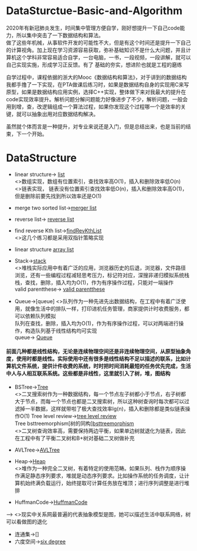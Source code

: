 # DataSturctue-Basic-and-Algorithm
2020年有新冠肺炎发生，时间集中管理方便自学，刚好想提升一下自己code能力，所以集中突击了一下数据结构和算法。<br>
做了这些年机械，从事软件开发的可能性不大，但是有这个时间还是提升一下自己的计算视角。加上现在学习资源容易获取，弥补基础知识不是什么大问题，并且计算机这个学科非常容易适合自学，一台电脑，一书，一段视频，一段讲解，就可以自己实现实施，形成学习正反馈。有了 基础的夯实，想进阶也就是工程的磨练<br>

自学过程中，课程依据的浙大的Mooc《数据结构和算法》，对于讲到的数据结构我都手撸了一下实现，在PTA做课后练习时，如果是数据结构自身的实现用C来写原型，如果是数据结构应用实例，选择C++实现，整体做下来对我最大的提升在code实现效率提升。解析问题分解问题能力好像进步了不少，解析问题，一般会用到增，查，改逻辑组成一个算法过程，如果你发现这个过程哪一个是效率的关键，就可以抽象出用对应数据结构解决。<br>

虽然就个体而言是一种提升，对专业来说还是入门，但是总结出来，也是当前的结束，下一个开始。

# DataStructure

- linear structure->
[list](https://github.com/zjb1001/DataSturctue-Basic-and-Algorithm-/commit/68d4d006350dd1f2c2dedac496bd91b5b6e42e8f)<br>
<>数组实现，数组有位置索引，查找效率高O(1)，插入和删除效率低O(n)<br>
<>链表实现， 链表没有位置索引查找效率低O(n)，插入和删除效率高O(1)，但是删除前要先找到所以效率还是O(1)
- merge two sorted list->[merger list](https://github.com/zjb1001/DataSturctue-Basic-and-Algorithm-/blob/master/f2_megerlist.c)
- reverse list->
[reverse list](https://github.com/zjb1001/DataSturctue-Basic-and-Algorithm-/blob/master/reverseLinkedList.c)
- find reverse Kth list->[findRevKthList](https://github.com/zjb1001/DataSturctue-Basic-and-Algorithm-/blob/master/findListRevKth.c)<br>
<>这几个练习都是采用双指针策略实现<br>

- linear structure<array list>
  [array list](https://github.com/zjb1001/DataSturctue-Basic-and-Algorithm-/blob/master/arraylist.h)
  
- Stack->[stack](https://github.com/zjb1001/DataSturctue-Basic-and-Algorithm-/blob/master/stack.h)<br>
  <>堆栈实际应用中有着广泛的应用，浏览器历史的后退，浏览器，文件路径浏览，还有一些编程过程减轻思考压力，标记符对应，深搜非递归模拟系统栈<br>
  栈，查找，删除，插入均为O(1)，作为有序操作过程，只能对一端操作<br>
  valid parentthese->
  [valid parentthese](https://github.com/zjb1001/DataSturctue-Basic-and-Algorithm-/blob/master/validParentheses.cpp)<br>
  
- Queue->[queue]
  <>队列作为一种先进先出数据结构，在工程中有着广泛使用，就像生活中的排队一样，打印进机任务管理，商家提供计时收费服务，都可以依赖队列模拟<br>
  队列在查找，删除，插入均为O(1)，作为有序操作过程，可以对两端进行操作，构造队列基于线性结构均可实现<br>
  queue->
  [Queue](https://github.com/zjb1001/DataSturctue-Basic-and-Algorithm-/blob/master/queue.c)<br>
#### 前面几种都是线性结构，无论是连续物理空间还是非连续物理空间，从原型抽象角度，使用时都是线性。实际使用中还有很多是线性结构不足以描述的联系，比如计算机文件系统，提供计件收费的系统，时时把时间消耗最短的任务优先完成，生活中人与人相互联系系统。这些都是非线性，这里就引入了树，堆，图结构

- BSTree->[Tree](https://github.com/zjb1001/DataSturctue-Basic-and-Algorithm-/blob/master/tree.c)<br>
  <>二叉搜索树作为一种数据结构，每一个节点左子树都小于节点，右子树都大于节点，而每一个节点也都是二叉搜索树，所以这种树查询时每次都可以过滤掉一半数据，这样就带啦了极大查找效率lg(n)，插入和删除都是类似链表操作O(1)
  Tree level review->[tree level review](https://github.com/zjb1001/DataSturctue-Basic-and-Algorithm-/blob/master/p7_treeLevelReview.c)<br>
  Tree bsttreemorphism[树的同构][bsttreemorphism](https://github.com/zjb1001/DataSturctue-Basic-and-Algorithm-/blob/master/p9_bsttreemorphism.c)<br>
  <>二叉树查询效率高，需要保持两边平衡，如果单边树就退化为链表，因此在工程中有了平衡二叉树和B+树对基础二叉树做补充<br>
- AVLTree->[AVLTree](https://github.com/zjb1001/DataSturctue-Basic-and-Algorithm-/blob/master/AVLTree/avltree.c)<br>

- Heap->[Heap](https://github.com/zjb1001/DataSturctue-Basic-and-Algorithm-/tree/master/Heap)<br>
  <>堆作为一种完全二叉树，有着特定的使用范畴。如果队列、栈作为顺序操作满足静态序列要求，堆就是动态序列要求。比如操作系统的任务调度，让计算机始终满负载运行，始终提取可计算任务放在堆顶；进行序列调整是进行堆排
- HuffmanCode->[HuffmanCode](https://github.com/zjb1001/DataSturctue-Basic-and-Algorithm-/blob/master/p14_HuffmanCode.c)<br>

-<Graph>->
  <>现实中关系网最普遍的代表抽象模型是图，她可以描述生活中联系网络，树可以看做图的退化
- 连通集->[]
- 六度空间->[six degree](https://github.com/zjb1001/DataSturctue-Basic-and-Algorithm-/blob/master/sixdegree.cpp)<br>

